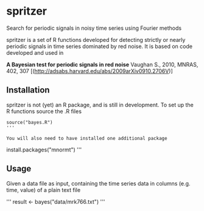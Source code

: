 # spritzer
Search for periodic signals in noisy time series using Fourier methods

spritzer is a set of R functions developed for detecting strictly or nearly periodic signals in time series dominated by red noise. It is based on code developed and used in

**A Bayesian test for periodic signals in red noise** 
Vaughan S., 2010, MNRAS, 402, 307
[(http://adsabs.harvard.edu/abs/2009arXiv0910.2706V)]

## Installation

spritzer is not (yet) an R package, and is still in development. To set up the R functions source the .R files
```
source("bayes.R")
'''

You will also need to have installed one additional package
```
install.packages("mnormt")
'''

## Usage

Given a data file as input, containing the time series data in columns (e.g. time, value) of a plain text file

'''
result <- bayes("data/mrk766.txt")
'''

